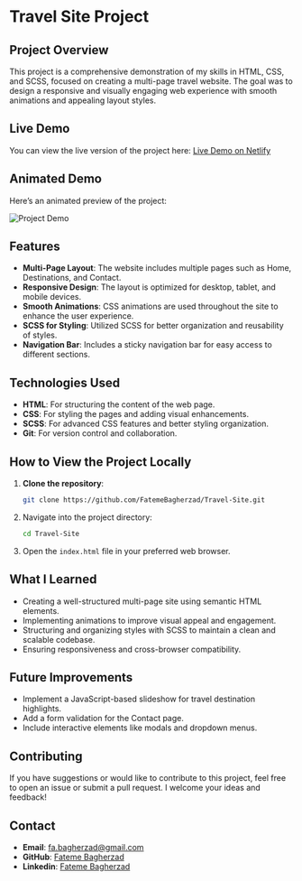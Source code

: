 # Travel Site Project

## Project Overview

This project is a comprehensive demonstration of my skills in HTML, CSS, and SCSS, focused on creating a multi-page travel website. The goal was to design a responsive and visually engaging web experience with smooth animations and appealing layout styles.

## Live Demo

You can view the live version of the project here: [Live Demo on Netlify](https://fateme-travel-site.netlify.app)

## Animated Demo

Here’s an animated preview of the project:

![Project Demo](gif/travel-site.gif)

## Features

- **Multi-Page Layout**: The website includes multiple pages such as Home, Destinations, and Contact.
- **Responsive Design**: The layout is optimized for desktop, tablet, and mobile devices.
- **Smooth Animations**: CSS animations are used throughout the site to enhance the user experience.
- **SCSS for Styling**: Utilized SCSS for better organization and reusability of styles.
- **Navigation Bar**: Includes a sticky navigation bar for easy access to different sections.

## Technologies Used

- **HTML**: For structuring the content of the web page.
- **CSS**: For styling the pages and adding visual enhancements.
- **SCSS**: For advanced CSS features and better styling organization.
- **Git**: For version control and collaboration.

## How to View the Project Locally

1. **Clone the repository**:
   ```bash
   git clone https://github.com/FatemeBagherzad/Travel-Site.git
   ```
2. Navigate into the project directory:
   ```bash
   cd Travel-Site
   ```
3. Open the `index.html` file in your preferred web browser.

## What I Learned

- Creating a well-structured multi-page site using semantic HTML elements.
- Implementing animations to improve visual appeal and engagement.
- Structuring and organizing styles with SCSS to maintain a clean and scalable codebase.
- Ensuring responsiveness and cross-browser compatibility.

## Future Improvements

- Implement a JavaScript-based slideshow for travel destination highlights.
- Add a form validation for the Contact page.
- Include interactive elements like modals and dropdown menus.

## Contributing

If you have suggestions or would like to contribute to this project, feel free to open an issue or submit a pull request. I welcome your ideas and feedback!

## Contact

- **Email**: fa.bagherzad@gmail.com
- **GitHub**: [Fateme Bagherzad](https://github.com/FatemeBagherzad)
- **Linkedin**: [Fateme Bagherzad](https://www.linkedin.com/in/fatemeh-bagherzad/)
